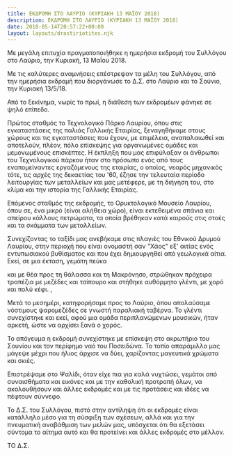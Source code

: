 ```yaml
---
title: ΕΚΔΡΟΜΗ ΣΤΟ ΛΑΥΡΙΟ (ΚΥΡΙΑΚΗ 13 ΜΑΪΟΥ 2018)
description: ΕΚΔΡΟΜΗ ΣΤΟ ΛΑΥΡΙΟ (ΚΥΡΙΑΚΗ 13 ΜΑΪΟΥ 2018)
date: 2018-05-14T20:57:22+00:00
layout: layouts/drastiriotites.njk
---
```

Με μεγάλη επιτυχία πραγματοποιήθηκε η ημερήσια εκδρομή του Συλλόγου στο Λαύριο, την Κυριακή, 13 Μαΐου 2018.
<!-- excerpt -->
Με τις καλύτερες αναμνήσεις επέστρεψαν τα μέλη του Συλλόγου, από την ημερήσια εκδρομή που διοργάνωσε το Δ.Σ. στο Λαύριο και το Σούνιο, την Κυριακή 13/5/18.

Από το ξεκίνημα, νωρίς το πρωί, η διάθεση των εκδρομέων φάνηκε σε ψηλό επίπεδο.

Πρώτος σταθμός το Τεχνολογικό Πάρκο Λαυρίου, όπου στις εγκαταστάσεις της παλιάς Γαλλικής Εταιρίας, ξεναγηθήκαμε στους χώρους και τις εγκαταστάσεις που έχουν, με επιμέλεια, αναπαλαιωθεί και αποτελούν, πλέον, πόλο επίσκεψης για οργανωμένες ομάδες και μεμονωμένους επισκέπτες. Η έκπληξη που μας επιφύλαξαν οι άνθρωποι του Τεχνολογικού πάρκου ήταν στο πρόσωπο ενός από τους εναπομείναντες εργαζόμενους της εταιρίας, ο οποίος, νεαρός μηχανικός τότε, τις αρχές της δεκαετίας του '60, έζησε την τελευταία περίοδο λειτουργίας των μεταλλείων και μας μετέφερε, με τη διήγηση του, στο κλίμα και την ιστορία της Γαλλικής Εταιρίας.

Επόμενος σταθμός της εκδρομής, το Ορυκτολογικό Μουσείο Λαυρίου, όπου σε, ένα μικρό (είναι αλήθεια χώρο), είναι εκτεθειμένα σπάνια και απείρου κάλλους πετρώματα, τα οποία βρέθηκαν κατά καιρούς στις στοές και τα σκάμματα των μεταλλείων.

Συνεχίζοντας το ταξίδι μας ανεβήκαμε στις πλαγιές του Εθνικού Δρυμού Λαυρίου, στην περιοχή που είναι ονομαστή σαν "Χάος" εξ' αιτίας ενός εντυπωσιακού βυθίσματος και που έχει δημιουργηθεί από γεωλογικά αίτια. Εκεί, σε μια έκταση, γεμάτη πεύκα

 και με θέα προς τη θάλασσα και τη Μακρόνησο, στρώθηκαν πρόχειρα τραπέζια με μεζέδες και τσίπουρο και στήθηκε αυθόρμητο γλέντι, με χορό και πολύ κέφι. ,

Μετά το μεσημέρι, κατηφορήσαμε προς το Λαύριο, όπου απολαύσαμε νόστιμους ψαρομεζέδες σε γνωστή παραλιακή ταβέρνα. Το γλέντι συνεχίστηκε και εκεί, αφού μια ομάδα περιπλανώμενων μουσικών, ήταν αρκετή, ώστε να αρχίσει ξανά ο χορός.

Το απόγευμα η εκδρομή συνεχίστηκε με επίσκεψη στο ακρωτήριο του Σουνίου και τον περίφημο ναό του Ποσειδώνα. Το τοπίο απαράμιλλο μας μάγεψε μέχρι που ήλιος άρχισε να δύει, χαρίζοντας μαγευτικά χρώματα και σκιές.

Επιστρέψαμε στο Ψαλίδι, όταν είχε πια για καλά νυχτώσει, γεμάτοι από συναισθήματα και εικόνες και με την καθολική προτροπή όλων, να ακολουθήσουν και άλλες εκδρομές και με τις προτάσεις και ιδέες να πέφτουν σύννεφο.

Το Δ.Σ. του Συλλόγου, πιστό στην αντίληψη ότι οι εκδρομές είναι κατάλληλο μέσο για τη σύσφιξη των σχέσεων, αλλά και για την πνευματική αναβάθμιση των μελών μας, υπόσχεται ότι θα εξετάσει σύντομα το αίτημα αυτό και θα προτείνει και άλλες εκδρομές στο μέλλον.

ΤΟ Δ.Σ.
